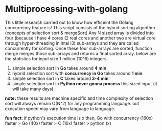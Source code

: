 # Multiprocessing-with-golang
This little research carried out to know how efficeint the Golang concurrency feature is!
This script consists of the hybrid sorting algorithm (concepts of selection sort & mergeSort)
Any N sized array is divided into four (because I have 4 cores (2 real cores and another two are virtual core through hyper-threading in intel i3) sub-arrays and they are called concurrently for sorting.
Once these four sub-arrays are sorted, function merge merges those sub-arrays and returns a final sorted array.
below are the statistics for input size 1 million (10^6) integers,

1) simple selection sort in <b>Go</b> takes around <b>4 min</b> 
2) hybrid selection sort with <b>concurrency in Go</b> takes around <b>1 min</b>
3) simple selection sort in <b>C</b> takes around <b>3-4 min</b>
4) simple selection sort in <b>Python never gonna process</b> this sized input (it will take many days)

<b>note:</b> these results are machine specific and time complexity of selection sort will always remain O(N^2) for any programming language. but execution speed may vary from language to language.

<b>fun fact:</b>
if python's execution time is x then,
Go with concurrency (160x) faster > Go (40x) faster > C (10x) faster > python (x)
